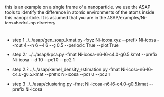this is an example on a single frame of a nanoparticle. 
we use the ASAP tools to identify the difference in atomic environments of the atoms inside this nanoparticle.
It is assumed that you are in the ASAP/examples/Ni-icosahedral-np directory.

#
* step 1
../../asap/gen_soap_kmat.py -fxyz Ni-icosa.xyz --prefix Ni-icosa --rcut 4 --n 6 --l 6 --g 0.5 --periodic True --plot True

* step 2.1
../../asap/kpca.py -fmat Ni-icosa-n6-l6-c4.0-g0.5.kmat --prefix Ni-icosa --d 10 --pc1 0 --pc2 1

* step 2.2
../../asap/kernel_density_estimation.py -fmat Ni-icosa-n6-l6-c4.0-g0.5.kmat --prefix Ni-icosa --pc1 0 --pc2 1

* step 3
../../asap/clustering.py -fmat Ni-icosa-n6-l6-c4.0-g0.5.kmat --prefix Ni-icosa

